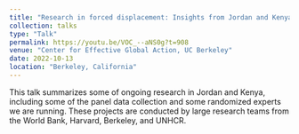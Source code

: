 ```yaml
---
title: "Research in forced displacement: Insights from Jordan and Kenya"
collection: talks
type: "Talk"
permalink: https://youtu.be/VOC_--aNS0g?t=908
venue: "Center for Effective Global Action, UC Berkeley"
date: 2022-10-13
location: "Berkeley, California"
---
```


This talk summarizes some of ongoing research in Jordan and Kenya, including some of the panel data collection and some randomized experts we are running. These projects are conducted by large research teams from the World Bank, Harvard, Berkeley, and UNHCR.
